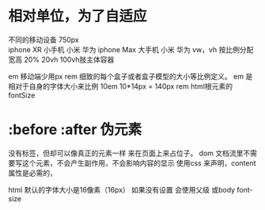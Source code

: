 # 相对单位，为了自适应
  不同的移动设备
  750px  
  iphone XR 小手机
  小米 华为 
  iphone Max 大手机
  小米 华为
  vw，vh  按比例分配宽高  20%  20vh 100vh肢主体容器

  em  移动端少用px  rem   细致的每个盒子或者盒子模型的大小等比例定义。
  em  是相对于自身的字体大小来比例
  10em 10*14px = 140px
  rem html根元素的fontSize

# :before :after 伪元素
  没有标签，但却可以像真正的元素一样 来在页面上来占位子。
  dom 文档流里不需要写这个元素，不会产生副作用，不会影响内容的显示
  使用css 来声明，content 属性是必需的，

  html 默认的字体大小是16像素（16px） 
  如果没有设置 会使用父级 或body font-size

  